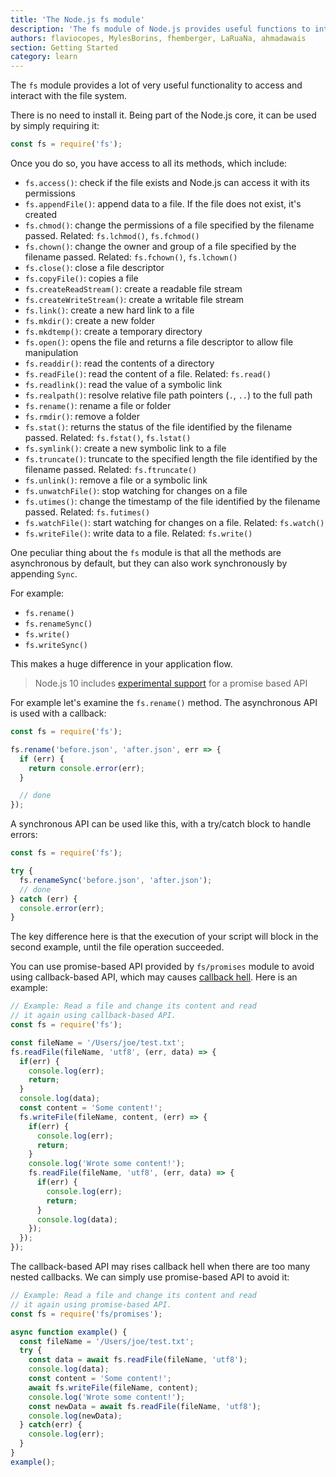 ```yaml
---
title: 'The Node.js fs module'
description: 'The fs module of Node.js provides useful functions to interact with the file system'
authors: flaviocopes, MylesBorins, fhemberger, LaRuaNa, ahmadawais
section: Getting Started
category: learn
---
```


The `fs` module provides a lot of very useful functionality to access and interact with the file system.

There is no need to install it. Being part of the Node.js core, it can be used by simply requiring it:

```js
const fs = require('fs');
```

Once you do so, you have access to all its methods, which include:

* `fs.access()`: check if the file exists and Node.js can access it with its permissions
* `fs.appendFile()`: append data to a file. If the file does not exist, it's created
* `fs.chmod()`: change the permissions of a file specified by the filename passed. Related: `fs.lchmod()`, `fs.fchmod()`
* `fs.chown()`: change the owner and group of a file specified by the filename passed. Related: `fs.fchown()`, `fs.lchown()`
* `fs.close()`: close a file descriptor
* `fs.copyFile()`: copies a file
* `fs.createReadStream()`: create a readable file stream
* `fs.createWriteStream()`: create a writable file stream
* `fs.link()`: create a new hard link to a file
* `fs.mkdir()`: create a new folder
* `fs.mkdtemp()`: create a temporary directory
* `fs.open()`: opens the file and returns a file descriptor to allow file manipulation
* `fs.readdir()`: read the contents of a directory
* `fs.readFile()`: read the content of a file. Related: `fs.read()`
* `fs.readlink()`: read the value of a symbolic link
* `fs.realpath()`: resolve relative file path pointers (`.`, `..`) to the full path
* `fs.rename()`: rename a file or folder
* `fs.rmdir()`: remove a folder
* `fs.stat()`: returns the status of the file identified by the filename passed. Related: `fs.fstat()`, `fs.lstat()`
* `fs.symlink()`: create a new symbolic link to a file
* `fs.truncate()`: truncate to the specified length the file identified by the filename passed. Related: `fs.ftruncate()`
* `fs.unlink()`: remove a file or a symbolic link
* `fs.unwatchFile()`: stop watching for changes on a file
* `fs.utimes()`: change the timestamp of the file identified by the filename passed. Related: `fs.futimes()`
* `fs.watchFile()`: start watching for changes on a file. Related: `fs.watch()`
* `fs.writeFile()`: write data to a file. Related: `fs.write()`

One peculiar thing about the `fs` module is that all the methods are asynchronous by default, but they can also work synchronously by appending `Sync`.

For example:

* `fs.rename()`
* `fs.renameSync()`
* `fs.write()`
* `fs.writeSync()`

This makes a huge difference in your application flow.

> Node.js 10 includes [experimental support](https://nodejs.org/api/fs.html#fs_fs_promises_api) for a promise based API

For example let's examine the `fs.rename()` method. The asynchronous API is used with a callback:

```js
const fs = require('fs');

fs.rename('before.json', 'after.json', err => {
  if (err) {
    return console.error(err);
  }

  // done
});
```

A synchronous API can be used like this, with a try/catch block to handle errors:

```js
const fs = require('fs');

try {
  fs.renameSync('before.json', 'after.json');
  // done
} catch (err) {
  console.error(err);
}
```

The key difference here is that the execution of your script will block in the second example, until the file operation succeeded.

You can use promise-based API provided by `fs/promises` module to avoid using callback-based API, which may causes [callback hell](http://callbackhell.com/). Here is an example:

```js
// Example: Read a file and change its content and read
// it again using callback-based API.
const fs = require('fs');

const fileName = '/Users/joe/test.txt';
fs.readFile(fileName, 'utf8', (err, data) => {
  if(err) {
    console.log(err);
    return;
  }
  console.log(data);
  const content = 'Some content!';
  fs.writeFile(fileName, content, (err) => {
    if(err) {
      console.log(err);
      return;
    }
    console.log('Wrote some content!');
    fs.readFile(fileName, 'utf8', (err, data) => {
      if(err) {
        console.log(err);
        return;
      }
      console.log(data);
    });
  });
});
```

The callback-based API may rises callback hell when there are too many nested callbacks. We can simply use promise-based API to avoid it:

```js
// Example: Read a file and change its content and read
// it again using promise-based API.
const fs = require('fs/promises');

async function example() {
  const fileName = '/Users/joe/test.txt';
  try {
    const data = await fs.readFile(fileName, 'utf8');
    console.log(data);
    const content = 'Some content!';
    await fs.writeFile(fileName, content);
    console.log('Wrote some content!');
    const newData = await fs.readFile(fileName, 'utf8');
    console.log(newData);
  } catch(err) {
    console.log(err);
  }
}
example();
```

